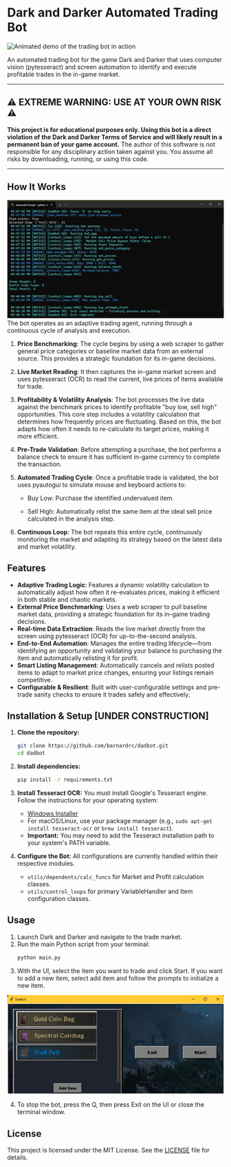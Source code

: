 # Dark and Darker Automated Trading Bot

![Animated demo of the trading bot in action](assets/demo.gif)

An automated trading bot for the game Dark and Darker that uses computer vision (pytesseract) and screen automation to identify and execute profitable trades in the in-game market.

***

## ⚠️ EXTREME WARNING: USE AT YOUR OWN RISK ⚠️

**This project is for educational purposes only. Using this bot is a direct violation of the Dark and Darker Terms of Service and will likely result in a permanent ban of your game account.** The author of this software is not responsible for any disciplinary action taken against you. You assume all risks by downloading, running, or using this code.

***

## How It Works
![Static screenshot of console on startup](assets/console_shot.png)
The bot operates as an adaptive trading agent, running through a continuous cycle of analysis and execution.

1. **Price Benchmarking**: The cycle begins by using a web scraper to gather general price categories or baseline market data from an external source. This provides a strategic foundation for its in-game decisions.

2. **Live Market Reading**: It then captures the in-game market screen and uses pytesseract (OCR) to read the current, live prices of items available for trade.

3. **Profitability & Volatility Analysis**: The bot processes the live data against the benchmark prices to identify profitable "buy low, sell high" opportunities. This core step includes a volatility calculation that determines how frequently prices are fluctuating. Based on this, the bot adapts how often it needs to re-calculate its target prices, making it more efficient.

4. **Pre-Trade Validation**: Before attempting a purchase, the bot performs a balance check to ensure it has sufficient in-game currency to complete the transaction.

5. **Automated Trading Cycle**: Once a profitable trade is validated, the bot uses pyautogui to simulate mouse and keyboard actions to:

    - Buy Low: Purchase the identified undervalued item.

    - Sell High: Automatically relist the same item at the ideal sell price calculated in the analysis step.

6. **Continuous Loop**: The bot repeats this entire cycle, continuously monitoring the market and adapting its strategy based on the latest data and market volatility.

## Features

* **Adaptive Trading Logic**: Features a dynamic volatility calculation to automatically adjust how often it re-evaluates prices, making it efficient in both stable and chaotic markets.
* **External Price Benchmarking**: Uses a web scraper to pull baseline market data, providing a strategic foundation for its in-game trading decisions.
* **Real-time Data Extraction**: Reads the live market directly from the screen using pytesseract (OCR) for up-to-the-second analysis.
* **End-to-End Automation**: Manages the entire trading lifecycle—from identifying an opportunity and validating your balance to purchasing the item and automatically relisting it for profit.
* **Smart Listing Management**: Automatically cancels and relists posted items to adapt to market price changes, ensuring your listings remain competitive.
* **Configurable & Resilient**: Built with user-configurable settings and pre-trade sanity checks to ensure it trades safely and effectively.

## Installation & Setup [UNDER CONSTRUCTION]

1.  **Clone the repository:**
    ```bash
    git clone https://github.com/barnardrc/dadbot.git
    cd dadbot
    ```
2.  **Install dependencies:**
    ```bash
    pip install -r requirements.txt
    ```
3.  **Install Tesseract OCR:** You must install Google's Tesseract engine. Follow the instructions for your operating system:
    * [Windows Installer](https://github.com/UB-Mannheim/tesseract/wiki)
    * For macOS/Linux, use your package manager (e.g., `sudo apt-get install tesseract-ocr` or `brew install tesseract`).
    * **Important:** You may need to add the Tesseract installation path to your system's PATH variable.

4.  **Configure the Bot:** All configurations are currently handled within their respective modules.
    - `utils/dependents/calc_funcs` for Market and Profit calculation classes.
    - `utils/control_loops` for primary VariableHandler and Item configuration classes.

## Usage

1.  Launch Dark and Darker and navigate to the trade market.
2.  Run the main Python script from your terminal:
    ```bash
    python main.py
    ```
3.  With the UI, select the item you want to trade and click Start. If you want to add a new item, select add item and follow the prompts to initialize a new item.

![Static screenshot of UI](assets/ui_shot.png)

4.  To stop the bot, press the Q, then press Exit on the UI or close the terminal window.

## License

This project is licensed under the MIT License. See the [LICENSE](LICENSE) file for details.




